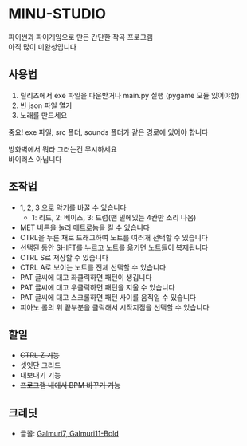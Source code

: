 # MINU-STUDIO
파이썬과 파이게임으로 만든 간단한 작곡 프로그램 <br>
아직 많이 미완성입니다

## 사용법
1. 릴리즈에서 exe 파일을 다운받거나 main.py 실행 (pygame 모듈 있어야함)
2. 빈 json 파일 열기
3. 노래를 만드세요

중요! exe 파일, src 폴더, sounds 폴더가 같은 경로에 있어야 합니다

방화벽에서 뭐라 그러는건 무시하세요 <br>
바이러스 아닙니다

## 조작법
- 1, 2, 3 으로 악기를 바꿀 수 있습니다
  - 1: 리드, 2: 베이스, 3: 드럼(맨 밑에있는 4칸만 소리 나옴)
-  MET 버튼을 눌러 메트로놈을 킬 수 있습니다
- CTRL을 누른 채로 드래그하여 노트를 여러개 선택할 수 있습니다
- 선택된 동안 SHIFT를 누르고 노트를 옮기면 노트들이 복제됩니다
- CTRL S로 저장할 수 있습니다
- CTRL A로 보이는 노트를 전체 선택할 수 있습니다
- PAT 글씨에 대고 좌클릭하면 패턴이 생깁니다
- PAT 글씨에 대고 우클릭하면 패턴을 지울 수 있습니다
- PAT 글씨에 대고 스크롤하면 패턴 사이를 움직일 수 있습니다
- 피아노 롤의 위 끝부분을 클릭해서 시작지점을 선택할 수 있습니다

## 할일
- ~~CTRL Z 기능~~
- 셋잇단 그리드
- 내보내기 기능
- ~~프로그램 내에서 BPM 바꾸기 기능~~

## 크레딧
- 글꼴: [Galmuri7, Galmuri11-Bold](https://galmuri.quiple.dev/)
